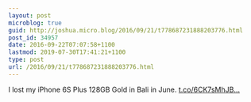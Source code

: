 ```yaml
---
layout: post
microblog: true
guid: http://joshua.micro.blog/2016/09/21/t778687231888203776.html
post_id: 34957
date: 2016-09-22T07:07:58+1100
lastmod: 2019-07-30T17:41:21+1100
type: post
url: /2016/09/21/t778687231888203776.html
---
```

I lost my iPhone 6S Plus 128GB Gold in Bali in June. [t.co/6CK7sMhJB...](https://t.co/6CK7sMhJBe)
